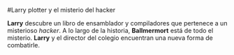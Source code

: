 
#Larry plotter y el misterio del hacker

**Larry** descubre un libro de ensamblador y compiladores que pertenece
a un misterioso *hacker*.
A lo largo de la historia, **Ballmermort** está de todo
el misterio.
**Larry** y el director del colegio encuentran una nueva
forma de combatirle.
